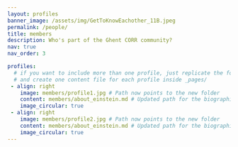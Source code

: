 ```yaml
---
layout: profiles
banner_image: /assets/img/GetToKnowEachother_11B.jpeg
permalink: /people/
title: members
description: Who's part of the Ghent CORR community?
nav: true
nav_order: 3

profiles:
  # if you want to include more than one profile, just replicate the following block
  # and create one content file for each profile inside _pages/
 - align: right
    image: members/profile1.jpg # Path now points to the new folder
    content: members/about_einstein.md # Updated path for the biographies
    image_circular: true
 - align: right
    image: members/profile2.jpg # Path now points to the new folder
    content: members/about_einstein.md # Updated path for the biographies
    image_circular: true
---
```

